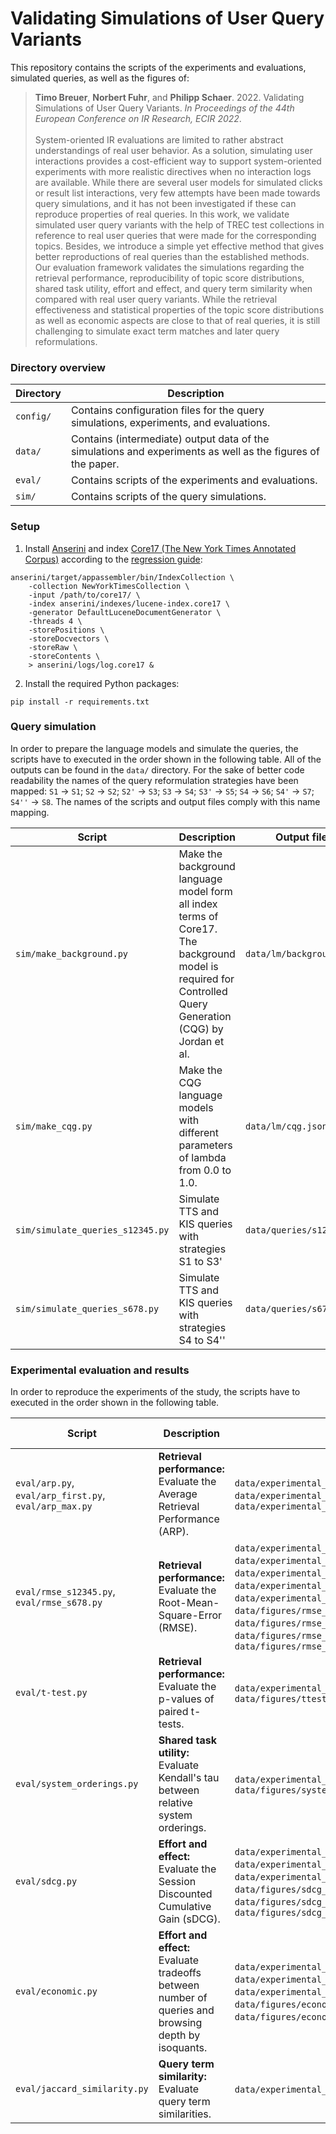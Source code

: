 # Validating Simulations of User Query Variants

This repository contains the scripts of the experiments and evaluations, simulated queries, as well as the figures of:   

> **Timo Breuer**, **Norbert Fuhr**, and **Philipp Schaer**. 2022. Validating Simulations of User Query Variants. *In Proceedings of the 44th European Conference on IR Research, ECIR 2022*. <br> <br>  System-oriented IR evaluations are limited to rather abstract understandings of real user behavior. As a solution, simulating user interactions provides a cost-efficient way to support system-oriented experiments with more realistic directives when no interaction logs are available. While there are several user models for simulated clicks or result list interactions, very few attempts have been made towards query simulations, and it has not been investigated if these can reproduce properties of real queries. In this work, we validate simulated user query variants with the help of TREC test collections in reference to real user queries that were made for the corresponding topics. Besides, we introduce a simple yet effective method that gives better reproductions of real queries than the established methods. Our evaluation framework validates the simulations regarding the retrieval performance, reproducibility of topic score distributions, shared task utility, effort and effect, and query term similarity when compared with real user query variants. While the retrieval effectiveness and statistical properties of the topic score distributions as well as economic aspects are close to that of real queries, it is still challenging to simulate exact term matches and later query reformulations.

### Directory overview

| Directory | Description | 
| --- | --- |
| `config/` | Contains configuration files for the query simulations, experiments, and evaluations. | 
| `data/` | Contains (intermediate) output data of the simulations and experiments as well as the figures of the paper. | 
| `eval/` | Contains scripts of the experiments and evaluations. | 
| `sim/` | Contains scripts of the query simulations. |

### Setup
1. Install [Anserini](https://github.com/castorini/anserini) and index [Core17 (The New York Times Annotated Corpus)](https://catalog.ldc.upenn.edu/LDC2008T19) according to the [regression guide](https://github.com/castorini/anserini/blob/master/docs/regressions-core17.md):
```
anserini/target/appassembler/bin/IndexCollection \
    -collection NewYorkTimesCollection \
    -input /path/to/core17/ \
    -index anserini/indexes/lucene-index.core17 \
    -generator DefaultLuceneDocumentGenerator \
    -threads 4 \
    -storePositions \
    -storeDocvectors \
    -storeRaw \
    -storeContents \
    > anserini/logs/log.core17 &
```

2. Install the required Python packages:
```
pip install -r requirements.txt
```

### Query simulation

In order to prepare the language models and simulate the queries, the scripts have to executed in the order shown in the following table. All of the outputs can be found in the `data/` directory. For the sake of better code readability the names of the query reformulation strategies have been mapped: 
`S1`  &rarr; `S1`; `S2`  &rarr; `S2`; `S2'`  &rarr; `S3`; `S3`  &rarr; `S4`; `S3'`  &rarr; `S5`; `S4`  &rarr; `S6`; `S4'`  &rarr; `S7`; `S4''`  &rarr; `S8`. The names of the scripts and output files comply with this name mapping.

| Script | Description | Output files | 
| --- | --- | --- |
| `sim/make_background.py` | Make the background language model form all index terms of Core17. The background model is required for Controlled Query Generation (CQG) by Jordan et al. | `data/lm/background.csv` | 
| `sim/make_cqg.py` | Make the CQG language models with different parameters of lambda from 0.0 to 1.0. | `data/lm/cqg.json` |
| `sim/simulate_queries_s12345.py` | Simulate TTS and KIS queries with strategies S1 to S3' | `data/queries/s12345.csv` |
| `sim/simulate_queries_s678.py` | Simulate TTS and KIS queries with strategies S4 to S4'' | `data/queries/s678.csv` |

### Experimental evaluation and results

In order to reproduce the experiments of the study, the scripts have to executed in the order shown in the following table.

| Script | Description | Output files | Reproduction of ...| 
| --- | --- | --- | --- |
| `eval/arp.py`, `eval/arp_first.py`, `eval/arp_max.py` | **Retrieval performance:** Evaluate the Average Retrieval Performance (ARP). | `data/experimental_results/arp.csv`, `data/experimental_results/arp_first.csv`, `data/experimental_results/arp_max.csv` | `Tab. A.1`  |
| `eval/rmse_s12345.py`, `eval/rmse_s678.py` | **Retrieval performance:** Evaluate the Root-Mean-Square-Error (RMSE). | `data/experimental_results/rmse_map.csv`, `data/experimental_results/rmse_ndcg.csv`, `data/experimental_results/rmse_p1000.csv`, `data/experimental_results/rmse_uqv_vs_s12345_kis_ndcg.csv`, `data/experimental_results/rmse_uqv_vs_s12345_tts_ndcg.csv`, `data/figures/rmse_map.pdf`, `data/figures/rmse_ndcg.pdf`, `data/figures/rmse_p1000.pdf`, `data/figures/rmse_uqv_vs_s12345_kis_ndcg.pdf`, `data/figures/rmse_uqv_vs_s12345_tts_ndcg.pdf` | `Fig. A.1`, `Fig. 1` |
| `eval/t-test.py` | **Retrieval performance:** Evaluate the p-values of paired t-tests. | `data/experimental_results/ttest.csv`, `data/figures/ttest.pdf` | `Fig. A.2` |
| `eval/system_orderings.py` | **Shared task utility:** Evaluate Kendall's tau between relative system orderings. | `data/experimental_results/system_orderings.csv`, `data/figures/system_orderings.pdf`  | `Fig. 2 (left)` |
| `eval/sdcg.py` | **Effort and effect:** Evaluate the Session Discounted Cumulative Gain (sDCG). | `data/experimental_results/sdcg_3queries.csv`, `data/experimental_results/sdcg_5queries.csv`, `data/experimental_results/sdcg_10queries.csv`, `data/figures/sdcg_3queries.pdf`, `data/figures/sdcg_5queries.pdf`, `data/figures/sdcg_10queries.pdf` | `Fig. 3 (top)` |
| `eval/economic.py` | **Effort and effect:** Evaluate tradeoffs between number of queries and browsing depth by isoquants. | `data/experimental_results/economic0.3.csv`, `data/experimental_results/economic0.4.csv`, `data/experimental_results/economic0.5.csv`, `data/figures/economic0.3.pdf`, `data/figures/economic0.4.pdf`, `data/figures/economic0.5.pdf` | `Fig. 3 (bottom)` | 
| `eval/jaccard_similarity.py` | **Query term similarity:** Evaluate query term similarities. | `data/experimental_results/jacc.csv`, `data/figures/jacc.pdf` | `Fig. 2 (right)` |

